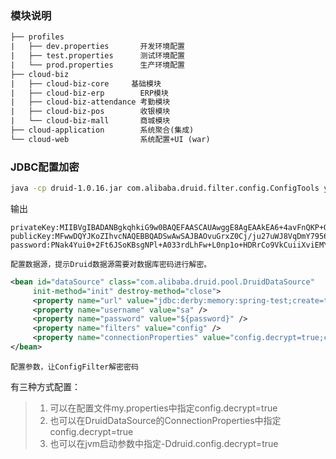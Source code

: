 
### 模块说明
```html
├── profiles
|   ├── dev.properties       开发环境配置
|   ├── test.properties      测试环境配置
|   └── prod.properties      生产环境配置
├── cloud-biz                
|   ├── cloud-biz-core     基础模块
|   ├── cloud-biz-erp        ERP模块
|   ├── cloud-biz-attendance 考勤模块
|   ├── cloud-biz-pos        收银模块
|   └── cloud-biz-mall       商城模块
├── cloud-application        系统聚合(集成)
└── cloud-web                系统配置+UI (war)
```

### JDBC配置加密

```bash
java -cp druid-1.0.16.jar com.alibaba.druid.filter.config.ConfigTools you_password
```

输出
```
privateKey:MIIBVgIBADANBgkqhkiG9w0BAQEFAASCAUAwggE8AgEAAkEA6+4avFnQKP+O7bu5YnxWoOZjv3no4aFV558HTPDoXs6EGD0HP7RzzhGPOKmpLQ1BbA5viSht+aDdaxXp6SvtMQIDAQABAkAeQt4fBo4SlCTrDUcMANLDtIlax/I87oqsONOg5M2JS0jNSbZuAXDv7/YEGEtMKuIESBZh7pvVG8FV531/fyOZAiEA+POkE+QwVbUfGyeugR6IGvnt4yeOwkC3bUoATScsN98CIQDynBXC8YngDNwZ62QPX+ONpqCel6g8NO9VKC+ETaS87wIhAKRouxZL38PqfqV/WlZ5ZGd0YS9gA360IK8zbOmHEkO/AiEAsES3iuvzQNYXFL3x9Tm2GzT1fkSx9wx+12BbJcVD7AECIQCD3Tv9S+AgRhQoNcuaSDNluVrL/B/wOmJRLqaOVJLQGg==
publicKey:MFwwDQYJKoZIhvcNAQEBBQADSwAwSAJBAOvuGrxZ0Cj/ju27uWJ8VqDmY7956OGhVeefB0zw6F7OhBg9Bz+0c84RjzipqS0NQWwOb4kobfmg3WsV6ekr7TECAwEAAQ==
password:PNak4Yui0+2Ft6JSoKBsgNPl+A033rdLhFw+L0np1o+HDRrCo9VkCuiiXviEMYwUgpHZUFxb2FpE0YmSguuRww==
```
`配置数据源，提示Druid数据源需要对数据库密码进行解密。`

```xml
<bean id="dataSource" class="com.alibaba.druid.pool.DruidDataSource"
     init-method="init" destroy-method="close">
     <property name="url" value="jdbc:derby:memory:spring-test;create=true" />
     <property name="username" value="sa" />
     <property name="password" value="${password}" />
     <property name="filters" value="config" />
     <property name="connectionProperties" value="config.decrypt=true;config.decrypt.key=${publickey}" />
</bean>
```
`配置参数，让ConfigFilter解密密码`

有三种方式配置：

> 1. 可以在配置文件my.properties中指定config.decrypt=true 
> 2. 也可以在DruidDataSource的ConnectionProperties中指定config.decrypt=true 
> 3. 也可以在jvm启动参数中指定-Ddruid.config.decrypt=true 

